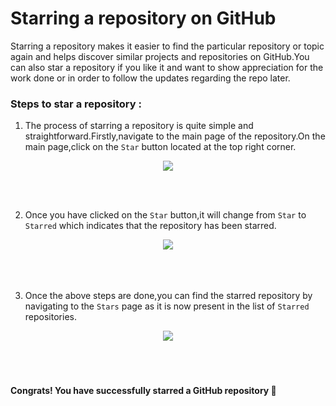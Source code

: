 # Starring a repository on GitHub

Starring a repository makes it easier to find the particular repository or topic again and helps discover similar projects and repositories on GitHub.You can also star a repository if you like it and want to show appreciation for the work done or in order to follow the updates regarding the repo later.

### Steps to star a repository :

1. The process of starring a repository is quite simple and straightforward.Firstly,navigate to the main page of the repository.On the main page,click on the `Star` button located at the top right corner.


<div align="center">
  <img src="https://user-images.githubusercontent.com/102421475/174355850-e6a746da-e8ca-4296-9722-d87c7e3d5a92.jpg">
</div>

<br><br>
  
 
2. Once you have clicked on the `Star` button,it will change from `Star` to `Starred` which indicates that the repository has been starred.
 
 
<div align="center">
  <img src="https://user-images.githubusercontent.com/102421475/174355896-850c6c51-ba8f-4d9a-b860-ef8dbea39dcb.jpg">
</div>
<br><br><br>


3. Once the above steps are done,you can find the starred repository by navigating to the `Stars` page as it is now present in the list of `Starred` repositories.


<div align="center">
  <img src="https://user-images.githubusercontent.com/102421475/174355944-10cfd324-45e3-4403-bb7d-d0edd2b2f55b.jpg">
</div>
<br><br><br>


 #### Congrats! You have successfully starred a GitHub repository :confetti_ball:


